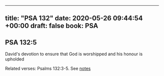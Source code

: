 
---
title: "PSA 132"
date: 2020-05-26 09:44:54 +00:00
draft: false
book: PSA
---

## PSA 132:5

David's devotion to ensure that God is worshipped and his honour is upholded

Related verses: Psalms 132:3-5. See [notes](https://my.bible.com/notes/3437905685567496856)

